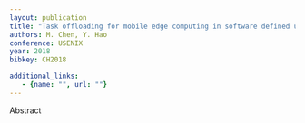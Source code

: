 ```yaml
---
layout: publication
title: "Task offloading for mobile edge computing in software defined ultra-dense network"
authors: M. Chen, Y. Hao
conference: USENIX
year: 2018
bibkey: CH2018

additional_links:
   - {name: "", url: ""}
---
```

Abstract
